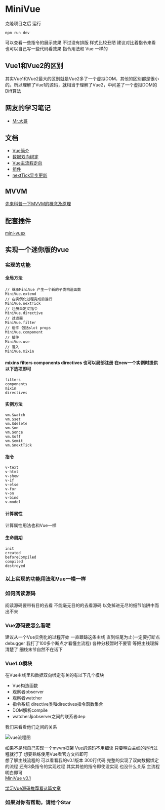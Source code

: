 # MiniVue
克隆项目之后 运行
```
npm run dev
```
可以查看一些指令的展示效果 不过没有排版 样式比较丑陋 建议对比着指令来看 也可以自己写一些代码看效果 指令用法和 Vue 一样的
## Vue1和Vue2的区别
其实Vue1和Vue2最大的区别就是Vue2多了一个虚拟DOM，其他的区别都是很小的。所以理解了Vue1的源码，就相当于理解了Vue2，中间差了一个虚拟DOM的Diff算法

## 网友的学习笔记
* [Mr.大哥](https://www.yuque.com/mrdage/qnzf2d)

## 文档
* [Vue简介](https://github.com/woai3c/mini-vue/blob/master/doc/introduce.md)
* [数据双向绑定](https://github.com/woai3c/mini-vue/blob/master/doc/%E6%95%B0%E6%8D%AE%E5%8F%8C%E5%90%91%E7%BB%91%E5%AE%9A.md)
* [Vue主流程走向](https://github.com/woai3c/mini-vue/blob/master/doc/Vue%E7%9A%84%E4%B8%BB%E6%B5%81%E7%A8%8B%E8%B5%B0%E5%90%91.md)
* [组件](https://github.com/woai3c/mini-vue/blob/master/doc/%E7%BB%84%E4%BB%B6.md)
* [nextTick异步更新](https://github.com/woai3c/mini-vue/blob/master/doc/nextTick%E5%BC%82%E6%AD%A5%E6%9B%B4%E6%96%B0.md)

## MVVM
[先来科普一下MVVM的概念及原理](https://github.com/woai3c/mini-vue/blob/master/doc/mvvm.md)

## 配套插件
[mini-vuex](https://github.com/woai3c/mini-vuex)
## 实现一个迷你版的vue

### 实现的功能
#### 全局方法
```
// 继承MiniVue 产生一个新的子类构造函数
MiniVue.extend
// 在实例化过程完成后运行
MiniVue.nextTick
// 注册自定义指令
MiniVue.directive
// 过滤器
MiniVue.filter 
// 组件 包括slot props
MiniVue.component
// 插件
MiniVue.use
// 混入
MiniVue.mixin
```

#### mixins filters components directives 也可以局部注册 在new一个实例时提供以下选项即可

```
filters
components
mixin
directives
```

#### 实例方法

```
vm.$watch
vm.$set
vm.$delete
vm.$on
vm.$once
vm.$off
vm.$emit
vm.$nextTick
```
#### 指令

```
v-text
v-html
v-show
v-if
v-else
v-for
v-on
v-bind
v-model
```

#### 计算属性
计算属性用法也和Vue一样

#### 生命周期
```
init
created
beforeCompiled
compiled
destroyed
```

### 以上实现的功能用法和Vue一模一样

### 如何阅读源码

阅读源码要带有目的去看 不能毫无目的的去看源码 以免掉进无尽的细节陷阱中而出不来

### Vue源码要怎么看呢
建议从一个Vue实例化的过程开始 一直跟踪这条主线 直到结尾为止(一定要打断点 debugger 我打了100多个断点才看懂主流程) 各种分枝暂时不要管 等把主线理解清楚了 细枝末节自然不在话下

### Vue1.0模块
在Vue主线里和数据双向绑定有关的有以下几个模块
* Vue构造函数
* 观察者observer
* 观察者watcher
* 指令系统 directive类和directives指令函数集合
* DOM解析compile 
* watcher与observer之间的联系者dep

我们来看看他们之间的关系

![vue流程图](https://github.com/woai3c/mini-vue/blob/master/imgs/vue.svg)

如果不是想自己实现一个mvvm框架 Vue的源码不用细读 只要明白主线的运行过程就行了 想要熟练使用Vue看官方文档即可<br>
想了解主线流程的 可以看看我的v0.1版本 300行代码 完整的实现了双向数据绑定的流程 还有3条指令的实现过程 其实其他的指令即使没实现 也没什么关系 主流程明白即可<br>
[MiniVue v0.1](https://github.com/woai3c/mini-vue/tree/v0.1)

[学习Vue源码推荐看这篇文章](http://hcysun.me/vue-design/zh/essence-of-comp.html#%E7%BB%84%E4%BB%B6%E7%9A%84%E4%BA%A7%E5%87%BA%E6%98%AF%E4%BB%80%E4%B9%88)

### 如果对你有帮助，请给个Star
